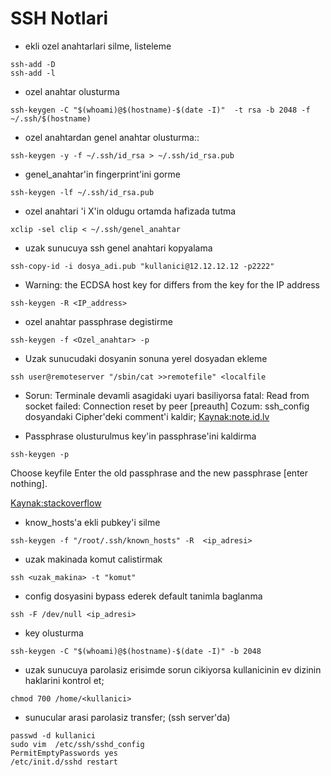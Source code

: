 SSH Notlari
===========

* ekli ozel anahtarlari silme, listeleme
```
ssh-add -D
ssh-add -l
```

* ozel anahtar olusturma
```
ssh-keygen -C "$(whoami)@$(hostname)-$(date -I)"  -t rsa -b 2048 -f ~/.ssh/$(hostname)
```

* ozel anahtardan genel anahtar olusturma::
```
ssh-keygen -y -f ~/.ssh/id_rsa > ~/.ssh/id_rsa.pub
```

* genel_anahtar'in fingerprint'ini gorme
```
ssh-keygen -lf ~/.ssh/id_rsa.pub
```
* ozel anahtari 'i X'in oldugu ortamda hafizada tutma
```
xclip -sel clip < ~/.ssh/genel_anahtar
```
* uzak sunucuya ssh genel anahtari kopyalama
```
ssh-copy-id -i dosya_adi.pub "kullanici@12.12.12.12 -p2222"
```
* Warning: the ECDSA host key for differs from the key for the IP address
```
ssh-keygen -R <IP_address>
```
* ozel anahtar passphrase degistirme
```
ssh-keygen -f <Ozel_anahtar> -p
```
* Uzak sunucudaki dosyanin sonuna yerel dosyadan ekleme
```
ssh user@remoteserver "/sbin/cat >>remotefile" <localfile
```
* Sorun: Terminale devamli asagidaki uyari basiliyorsa
fatal: Read from socket failed: Connection reset by peer [preauth]
Cozum: ssh_config dosyandaki Cipher'deki comment'i kaldir;
[Kaynak:note.id.lv](http://www.note.id.lv/2014/12/ssh-issues-read-from-socket-failed.html)

* Passphrase olusturulmus key'in passphrase'ini kaldirma
```
ssh-keygen -p
```
Choose keyfile Enter the old passphrase and the new passphrase [enter nothing]. 

[Kaynak:stackoverflow](http://stackoverflow.com/questions/112396/how-do-i-remove-the-passphrase-for-the-ssh-key-without-having-to-create-a-new-ke)

* know_hosts'a ekli pubkey'i silme
```
ssh-keygen -f "/root/.ssh/known_hosts" -R  <ip_adresi>
```

* uzak makinada komut calistirmak
```
ssh <uzak_makina> -t "komut"
```

* config dosyasini bypass ederek default tanimla baglanma
```
ssh -F /dev/null <ip_adresi>
```

* key olusturma
```
ssh-keygen -C "$(whoami)@$(hostname)-$(date -I)" -b 2048
```

* uzak sunucuya parolasiz erisimde sorun cikiyorsa kullanicinin ev dizinin
  haklarini kontrol et;
```
chmod 700 /home/<kullanici>
```
* sunucular arasi parolasiz transfer; (ssh server'da)
```
passwd -d kullanici
sudo vim  /etc/ssh/sshd_config
PermitEmptyPasswords yes
/etc/init.d/sshd restart
```


